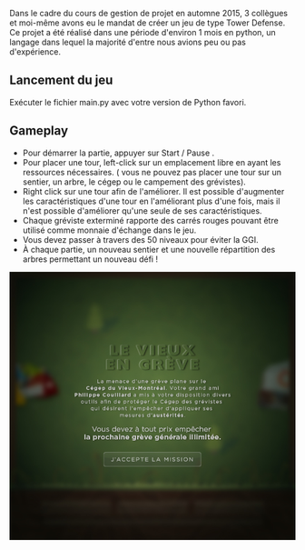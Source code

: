 Dans le cadre du cours de gestion de projet en automne 2015, 3 collègues et moi-même avons eu le mandat de créer un jeu de type Tower Defense. Ce projet a été réalisé dans une période d'environ 1 mois en python, un langage dans lequel la majorité d'entre nous avions peu ou pas d'expérience.

## Lancement du jeu
Exécuter le fichier main.py avec votre version de Python favori.

## Gameplay
- Pour démarrer la partie, appuyer sur Start / Pause .
- Pour placer une tour, left-click sur un emplacement libre en ayant les ressources nécessaires.
  ( vous ne pouvez pas placer une tour sur un sentier, un arbre, le cégep ou le campement des grévistes).
- Right click sur une tour afin de l'améliorer. Il est possible d'augmenter les caractéristiques d'une tour en l'améliorant
  plus d'une fois, mais il n'est possible d'améliorer qu'une seule de ses caractéristiques.
- Chaque gréviste exterminé rapporte des carrés rouges pouvant être utilisé comme monnaie d'échange dans le jeu.
- Vous devez passer à travers des 50 niveaux pour éviter la GGI.
- À chaque partie, un nouveau sentier et une nouvelle répartition des arbres permettant un nouveau défi !


![Intro](./images/intro.png?raw=true "CVM en grève")
